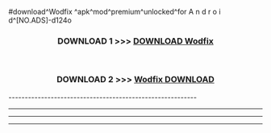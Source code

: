 #download^Wodfix ^apk^mod^premium^unlocked^for A n d r o i d^[NO.ADS]-d124o



<div align="center">

<h3>DOWNLOAD 1 >>> <a href="https://runaway1.web.app/?sq=Wodfix ">DOWNLOAD Wodfix </a></h3><br>

<h3>DOWNLOAD 2 >>> <a href="https://runaway1.web.app/?sq=Wodfix ">Wodfix  DOWNLOAD </a></h3>

</div>
----------------------------------------------------------

----------------------------------------------------------

----------------------------------------------------------

----------------------------------------------------------



